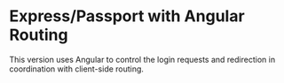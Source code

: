 # Express/Passport with Angular Routing
This version uses Angular to control the login requests and redirection in coordination with client-side routing.

